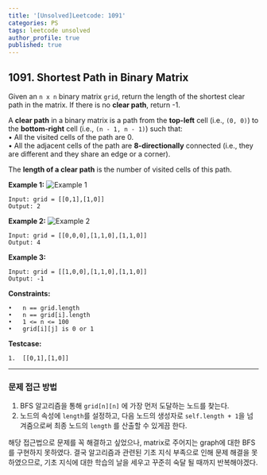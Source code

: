 ```yaml
---
title: '[Unsolved]Leetcode: 1091'
categories: PS
tags: leetcode unsolved
author_profile: true
published: true
---
```

## 1091. Shortest Path in Binary Matrix
Given an ```n x n``` binary matrix ```grid```, return the length of the shortest clear path in the matrix. If there is no **clear path**, return -1.   

A **clear path** in a binary matrix is a path from the **top-left** cell (i.e., ```(0, 0)```) to the **bottom-right** cell (i.e., ```(n - 1, n - 1)```) such that:   
•	All the visited cells of the path are 0.   
•	All the adjacent cells of the path are **8-directionally** connected (i.e., they are different and they share an edge or a corner).   

The **length of a clear path** is the number of visited cells of this path.
     
**Example 1:**
 ![Example 1](https://assets.leetcode.com/uploads/2021/02/18/example1_1.png)

	Input: grid = [[0,1],[1,0]]
	Output: 2
    
**Example 2:**
 ![Example 2](https://assets.leetcode.com/uploads/2021/02/18/example2_1.png)

	Input: grid = [[0,0,0],[1,1,0],[1,1,0]]
	Output: 4
    
**Example 3:**

	Input: grid = [[1,0,0],[1,1,0],[1,1,0]]
	Output: -1
 
**Constraints:**    

	•	n == grid.length    
	•	n == grid[i].length    
	•	1 <= n <= 100    
	•	grid[i][j] is 0 or 1    
    
**Testcase:**

	1.	[[0,1],[1,0]]


------
### 문제 접근 방법
1. BFS 알고리즘을 통해 ```grid[n][n]``` 에 가장 먼저 도달하는 노드를 찾는다.
2. 노드의 속성에 ```length```를 설정하고, 다음 노드의 생성자로 ```self.length + 1```을 넘겨줌으로써 최종 노드의 ```length``` 를 산출할 수 있게끔 한다.

해당 접근법으로 문제를 꼭 해결하고 싶었으나, matrix로 주어지는 graph에 대한 BFS를 구현하지 못하였다.
결국 알고리즘과 관련된 기초 지식 부족으로 인해 문제 해결을 못하였으므로, 기초 지식에 대한 학습의 날을 세우고 꾸준히 숙달 될 때까지 반복해야겠다.
